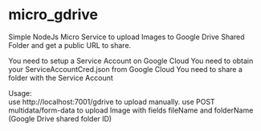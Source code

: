 # micro_gdrive

Simple NodeJs Micro Service to upload Images to Google Drive Shared Folder and get a public URL to share.   

You need to setup a Service Account on Google Cloud
You need to obtain your ServiceAccountCred.json from Google Cloud
You need to share a folder with the Service Account


Usage:    
use http://localhost:7001/gdrive to upload manually.
use POST multidata/form-data to upload Image with fields fileName and folderName (Google Drive shared folder ID)
